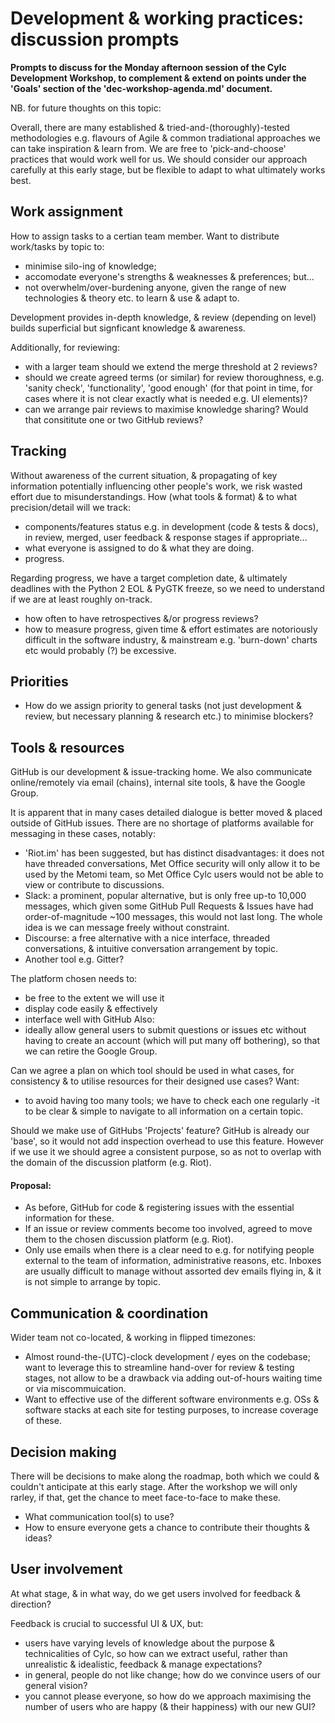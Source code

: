 # Development & working practices: discussion prompts

**Prompts to discuss for the Monday afternoon session of the
Cylc Development Workshop, to complement & extend on points under the
'Goals' section of the 'dec-workshop-agenda.md' document.**

NB. for future thoughts on this topic:

Overall, there are many established & tried-and-(thoroughly)-tested
methodologies e.g. flavours of Agile & common tradiational approaches we can
take inspiration & learn from. We are free to 'pick-and-choose'
practices that would work well for us. We should consider our approach
carefully at this early stage, but be flexible to adapt to what
ultimately works best.


## Work assignment

How to assign tasks to a certian team member. Want to distribute work/tasks
by topic to:
- minimise silo-ing of knowledge;
- accomodate everyone's strengths & weaknesses & preferences;
but...
- not overwhelm/over-burdening anyone, given the range of new technologies
  & theory etc. to learn & use & adapt to.

Development provides in-depth knowledge, & review (depending on level)
builds superficial but signficant knowledge & awareness.

Additionally, for reviewing:
- with a larger team should we extend the merge threshold at 2 reviews?
- should we create agreed terms (or similar) for review thoroughness,
  e.g. 'sanity check', 'functionality', 'good enough' (for that point in time,
  for cases where it is not clear exactly what is needed e.g. UI elements)?
- can we arrange pair reviews to maximise knowledge sharing? Would that
  consititute one or two GitHub reviews?


## Tracking

Without awareness of the current situation, & propagating of key information
potentially influencing other people's work, we risk wasted effort due to
misunderstandings. How (what tools & format) & to what precision/detail will
we track:

- components/features status e.g. in development (code & tests & docs),
  in review, merged, user feedback & response stages if appropriate...
- what everyone is assigned to do & what they are doing.
- progress.

Regarding progress, we have a target completion date, & ultimately deadlines
with the Python 2 EOL & PyGTK freeze, so we need to understand if we are at
least roughly on-track.
- how often to have retrospectives &/or progress reviews?
- how to measure progress, given time & effort estimates are notoriously
  difficult in the software industry, & mainstream e.g. 'burn-down' charts etc
  would probably (?) be excessive.


## Priorities

- How do we assign priority to general tasks (not just development & review,
but necessary planning & research etc.) to minimise blockers?


## Tools & resources

GitHub is our development & issue-tracking home. We also communicate
online/remotely via email (chains), internal site tools, & have the
Google Group.

It is apparent that in many cases detailed dialogue is better moved & placed
outside of GitHub issues. There are no shortage of platforms available
 for messaging in these cases, notably:
- 'Riot.im' has been suggested, but has distinct disadvantages: it does not
  have threaded conversations, Met Office security will only allow it to be
  used by the Metomi team, so Met Office Cylc users would not be able to
  view or contribute to discussions.
- Slack: a prominent, popular alternative, but is only free up-to 10,000
  messages, which given some GitHub Pull Requests & Issues have had
  order-of-magnitude ~100 messages, this would not last long. The whole idea
  is we can message freely without constraint.
- Discourse: a free alternative with a nice interface, threaded conversations,
  & intuitive conversation arrangement by topic.
- Another tool e.g. Gitter?

The platform chosen needs to:
- be free to the extent we will use it
- display code easily & effectively
- interface well with GitHub
Also:
- ideally allow general users to submit questions or issues etc without
  having to create an account (which will put many off bothering), so that
  we can retire the Google Group.

Can we agree a plan on which tool should be used in what cases, for
consistency & to utilise resources for their designed use cases? Want:

- to avoid having too many tools; we have to check each one regularly
-it to be clear & simple to navigate to all information on a certain topic.

Should we make use of GitHubs 'Projects' feature? GitHub is already our
'base', so it would not add inspection overhead to use this feature. However
if we use it we should agree a consistent purpose, so as not to overlap
with the domain of the discussion platform (e.g. Riot).

#### Proposal:

- As before, GitHub for code & registering issues with the essential
  information for these.
- If an issue or review comments become too involved, agreed to move them to
  the chosen discussion platform (e.g. Riot).
- Only use emails when there is a clear need to e.g. for notifying people
  external to the team of information, administrative reasons, etc. Inboxes
  are usually difficult to manage without assorted dev emails flying in,
  & it is not simple to arrange by topic.


## Communication & coordination

Wider team not co-located, & working in flipped timezones:

- Almost round-the-(UTC)-clock development / eyes on the codebase;
  want to leverage this to streamline hand-over for review & testing stages, not
  allow to be a drawback via adding out-of-hours waiting time or via
  miscommuication.
- Want to effective use of the different software environments e.g. OSs &
  software stacks at each site for testing purposes, to increase
  coverage of these.


## Decision making

There will be decisions to make along the roadmap, both which we could
& couldn't anticipate at this early stage. After the workshop we will
only rarley, if that, get the chance to meet face-to-face to make these.
- What communication tool(s) to use?
- How to ensure everyone gets a chance to contribute their thoughts & ideas?


## User involvement

At what stage, & in what way, do we get users involved for feedback &
direction?

Feedback is crucial to successful UI & UX, but:
- users have varying levels of knowledge about the purpose &
  technicalities of Cylc, so how can we extract useful, rather than
  unrealistic & idealistic, feedback & manage expectations?
- in general, people do not like change; how do we convince users of our
  general vision?
- you cannot please everyone, so how do we approach maximising the number of
  users who are happy (& their happiness) with our new GUI?
